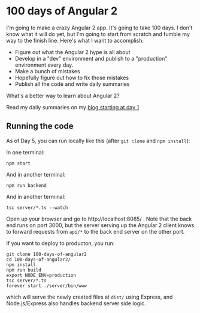 # 100 days of Angular 2

I'm going to make a crazy Angular 2 app. It's going to take 100 days. I don't know what it will do yet, but I'm going to start from scratch and fumble my way to the finish line. Here's what I want to accomplish:

* Figure out what the Angular 2 hype is all about
* Develop in a "dev" environment and publish to a "production" environment every day.
* Make a bunch of mistakes
* Hopefully figure out how to fix those mistakes
*  Publish all the code and write daily summaries

What's a better way to learn about Angular 2?

Read my daily summaries on my [blog starting at day 1](http://www.netinstructions.com/100-days-of-angular-2/)

## Running the code

As of Day 5, you can run locally like this (after `git clone` and `npm install`):

In one terminal:

    npm start

And in another terminal:

    npm run backend

And in another terminal:

    tsc server/*.ts --watch

Open up your browser and go to http://localhost:8085/ . Note that the back end runs on port 3000, but the server serving up the Angular 2 client knows to forward requests from `api/*` to the back end server on the other port.

If you want to deploy to producton, you run:

    git clone 100-days-of-angular2
    cd 100-days-of-angular2/
    npm install
    npm run build
    export NODE_ENV=production
    tsc server/*.ts
    forever start ./server/bin/www

which will serve the newly created files at `dist/` using Express, and Node.js/Express also handles backend server side logic.